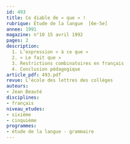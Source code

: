 ```yaml
---
id: 493
title: Ce diable de « que » ! 
rubrique: Étude de la langue  [6e-5e]
annee: 1991
magazine: n°10 15 avril 1992
pages: 2
description: 
  1. L’expression « à ce que »
  2. « Le fait que »
  3. Restrictions combinatoires en français
  4. Conclusion pédagogique
article_pdf: 493.pdf
revue: L’école des lettres des collèges
auteurs:
- Jean Beauté
disciplines:
- français
niveau_etudes:
- sixième
- cinquième
programmes:
- étude de la langue - grammaire
---
```


